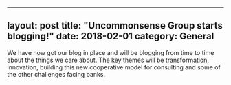
---
layout: post
title: "Uncommonsense Group starts blogging!"
date: 2018-02-01
category: General
---

We have now got our blog in place and will be blogging from time to time about the things we care about. The key themes will be transformation, innovation, building this new cooperative model for consulting and some of the other challenges facing banks.
